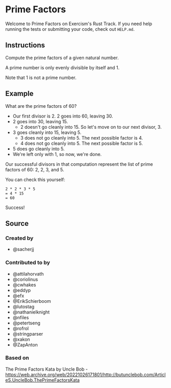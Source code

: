 # Prime Factors

Welcome to Prime Factors on Exercism's Rust Track.
If you need help running the tests or submitting your code, check out `HELP.md`.

## Instructions

Compute the prime factors of a given natural number.

A prime number is only evenly divisible by itself and 1.

Note that 1 is not a prime number.

## Example

What are the prime factors of 60?

- Our first divisor is 2.
  2 goes into 60, leaving 30.
- 2 goes into 30, leaving 15.
  - 2 doesn't go cleanly into 15.
    So let's move on to our next divisor, 3.
- 3 goes cleanly into 15, leaving 5.
  - 3 does not go cleanly into 5.
    The next possible factor is 4.
  - 4 does not go cleanly into 5.
    The next possible factor is 5.
- 5 does go cleanly into 5.
- We're left only with 1, so now, we're done.

Our successful divisors in that computation represent the list of prime factors of 60: 2, 2, 3, and 5.

You can check this yourself:

```text
2 * 2 * 3 * 5
= 4 * 15
= 60
```

Success!

## Source

### Created by

- @sacherjj

### Contributed to by

- @attilahorvath
- @coriolinus
- @cwhakes
- @eddyp
- @efx
- @ErikSchierboom
- @lutostag
- @nathanielknight
- @nfiles
- @petertseng
- @rofrol
- @stringparser
- @xakon
- @ZapAnton

### Based on

The Prime Factors Kata by Uncle Bob - https://web.archive.org/web/20221026171801/http://butunclebob.com/ArticleS.UncleBob.ThePrimeFactorsKata